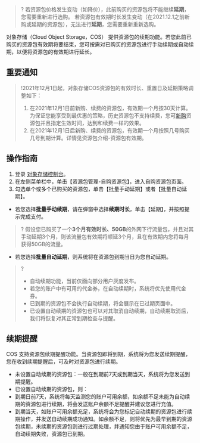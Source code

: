 >? 若资源包价格发生变动（如降价），此前购买的资源包将不能继续**延期**，您需要重新进行选购。
> 若资源包有效期时长发生变动（在2021.12.1之前新购或延期的资源包），无法进行**延期**，您需要重新重新选购。

对象存储（Cloud Object Storage，COS） 提供资源包的续期功能。若您此前已购买的资源包有效期将要结束，您可按需对已购买的资源包进行手动续期或自动续期，以便将资源包的有效期进行延长。

## 重要通知

>!2021年12月1日起，对象存储COS资源包的有效时长、重置日及延期策略调整如下：
>1. 在2021年12月1日前新购、续费的资源包，有效期一个月按30天计算。为保证您能享受到最优惠的策略，历史资源包不支持续费，您可[新购](https://buy.cloud.tencent.com/cos?packageType=std)资源包并且指定生效时间，达到和续费一样的效果。
>2. 在2021年12月1日后新购、续费的资源包，有效期一个月按照几号购买几号到期计算。详情见资源包介绍-资源包有效期。

## 操作指南

1. 登录 [对象存储控制台](https://console.cloud.tencent.com/cos5)。
2. 在左侧菜单栏中，单击【资源包管理-自购资源包】，进入自购资源包页面。
3. 勾选单个或多个已购买的资源包，单击【批量手动延期】或者【批量自动延期】。
 - 若您选择**批量手动续期**，请在弹窗中选择**续期时长**，单击【延期】，并按照提示完成支付。
>? 假设您已购买了一个**3个月有效时长、50GB**的外网下行流量包，并且对其手动延期3个月，则该流量包有效期将顺延3个月，且在有效期内您将每月获得50GB的流量。
>
 - 若您选择**批量自动延期**，则系统将在资源包到期当日为您自动延期。
>?
> - 自动续期功能，当前仅面向部分用户灰度发布。
> - 若您的账户中有可用的代金券，在自动续期时，系统将优先使用代金券。
> - 已到期的资源包不会执行自动续期，将会展示在已过期页面中。
> - 已设置自动续期的资源包也可以对其取消自动续期，自动续期取消后，我们将恢复对其正常到期检查与提醒。
> 


## 续期提醒

COS 支持资源包续期提醒功能。当资源包即将到期，系统将为您发送续期提醒，您在收到续期提醒后，可及时对资源包进行续期。

- 未设置自动续期的资源包：一般在到期前7天或到期当天，系统将为您发送到期提醒。
- 已设置自动续期的资源包，则：
 - 到期日前7天，系统将每天监测您的账户可用余额，如余额不足未能为自动续期的资源包进行续期，将会发送账户余额不足提醒并建议您进行充值。
 - 到期当天，如账户可用余额充足，系统将会为您标记自动续期的资源包进行续期操作，并发送自动续期成功通知。如余额不足，则将优先为最早到期的资源包续期，未续期的资源包则进行过期处理，并通知您由于账户可用余额不足，自动续期失败，资源包已到期。


